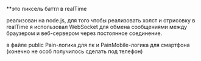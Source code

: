 **это пиксель баттл в realTime

реализован на node.js, для того чтобы реализовать холст и отрисовку в realTime я использовал WebSocket для обмена сообщениями между браузером и веб-сервером через постоянное соединение.

в файле public Pain-логика для пк и PainMobile-логика для смартфона (конечно не особ получилось сделать под телефон)




